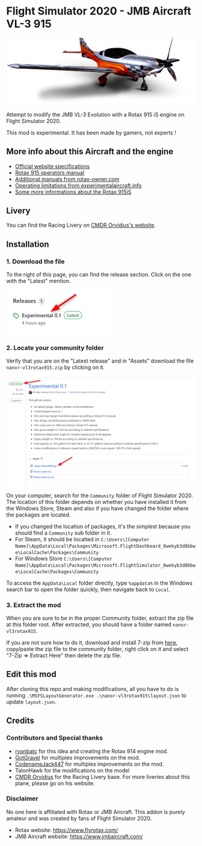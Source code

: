 
# Flight Simulator 2020 - JMB Aircraft VL-3 915

![splash screen](readme-img/splash.png)

Attempt to modify the JMB VL-3 Evolution with a Rotax 915 iS engine on Flight Simulator 2020.

This mod is experimental. It has been made by gamers, not experts !

## More info about this Aircraft and the engine

* [Official website specifications](https://www.jmbaircraft.com/aircraft)
* [Rotax 915 operators manual](http://www.aviagamma.ru/om915is-0-0.pdf)
* [Additional manuals from rotax-owner.com](https://www.rotax-owner.com/en/support-topmenu/engine-manuals)
* [Operating limitations from experimentalaircraft.info](https://www.experimentalaircraft.info/homebuilt-aircraft/rotax-aircraft-engines-3.php)
* [Some more informations about the Rotax 915iS](https://www.kitplanes.com/more-rotax-915is/)

## Livery

You can find the Racing Livery on [CMDR Orvidius's website](https://orvidius.com/msfs2020/).

## Installation

### 1. Download the file

To the right of this page, you can find the release section. Click on the one with the "Latest" mention.

![Installation Step 1](readme-img/installation-step-1.png)

### 2. Locate your community folder

Verify that you are on the "Latest release" and in "Assets" download the file `nanor-vl3rotax915.zip` by clicking on it.

![Installation Step 2](readme-img/installation-step-2.png)

On your computer, search for the `Community` folder of Flight Simulator 2020. The location of this folder depends on whether you have installed it from the Windows Store, Steam and also if you have changed the folder where the packages are located.

* If you changed the location of packages, it's the simplest because you should find a `Community` sub folder in it.
* For Steam, it should be localted in `C:\Users\[Computer Name]\AppData\Local\Packages\Microsoft.FlightDashboard_8wekyb3d8bbwe\LocalCache\Packages\Community`
* For Windows Store `C:\Users\[Computer Name]\AppData\Local\Packages\Microsoft.FlightSimulator_8wekyb3d8bbwe\LocalCache\Packages\Community`

To access the `AppData\Local` folder directly, type `%appdata%` in the Windows search bar to open the folder quickly, then navigate back to `Local`.

### 3. Extract the mod

When you are sure to be in the proper Community folder, extract the zip file at this folder root. After extracted, you should have a folder named `nanor-vl3rotax915`.

If you are not sure how to do it, download and install 7-zip from [here](https://www.7-zip.org/a/7z1900-x64.exe), copy/paste the zip file to the community folder, right click on it and select "7-Zip => Extract Here" then delete the zip file.

## Edit this mod

After cloning this repo and making modifications, all you have to do is running `.\MSFSLayoutGenerator.exe .\nanor-vl3rotax915\layout.json` to update `layout.json`.

## Credits

### Contributors and Special thanks

* [ryanbatc](https://forums.flightsimulator.com/u/ryanbatc) for this idea and creating the Rotax 914 engine mod.
* [GotGravel](https://forums.flightsimulator.com/u/GotGravel) for multiples improvements on the mod.
* [CodenameJack447](https://forums.flightsimulator.com/u/CodenameJack447) for multiples improvements on the mod.
* TalonHawk for the modifications on the model
* [CMDR Orvidius](https://orvidius.com/msfs2020/) for the Racing Livery base. For more liveries about this plane, please go on his website.

### Disclaimer

No one here is affiliated with Rotax or JMB Aircraft. This addon is purely amateur and was created by fans of Flight Simulator 2020.

* Rotax website: <https://www.flyrotax.com/>
* JMB Aircraft website: <https://www.jmbaircraft.com/>
